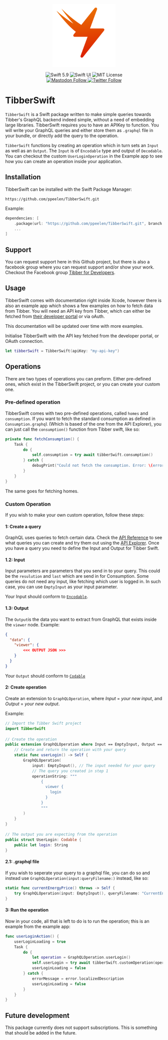 <p align="center">
    <img src ="Sources/TibberSwift/TibberSwift.docc/Resources/documentation/icon@2x.png" alt="TibberSwift Logo" title="TibberSwift" height=200 />
</p>

<p align="center">
    <img src="https://img.shields.io/badge/swift-5.9-orange.svg" alt="Swift 5.9" />
    <img src="https://img.shields.io/badge/platform-SwiftUI-blue.svg" alt="Swift UI" title="Swift UI" />
    <img src="https://img.shields.io/github/license/ppeelen/TibberSwift" alt="MIT License" />
<!--    <img src="https://img.shields.io/github/v/release/ppeelen/TibberSwift" alt="Latest release" /> -->
    <br/>
    <a href="https://mastodon.nu/@ppeelen" target="_blank">
        <img alt="Mastodon Follow" src="https://img.shields.io/mastodon/follow/109416415024329828?domain=https%3A%2F%2Fmastodon.nu&style=social&label=Mastodon%3A%20%40peelen" />
    </a>
    <a href="https://twitter.com/ppeelen" target="_blank">
        <img alt="Twitter Follow" src="https://img.shields.io/twitter/follow/swiftislandnl?label=PPeelen" alt="Twitter: @ppeelen" title="Twitter: @ppeelen" />
    </a>
</p>

# TibberSwift

`TibberSwift` is a Swift package written to make simple queries towards Tibber's GraphQL backend indeed simple, without a need of embedding large libraries. 
TibberSwift requires you to have an APIKey to function. You will write your GraphQL queries and either store them as `.graphql` file in your bundle, or directly 
add the query to the operation.

``TibberSwift`` functions by creating an operation which in turn sets an `Input` as well as an `Output`. The `Input` is of `Encodable` type and output of 
`Decodable`. You can checkout the custom `UserLoginOperation` in the Example app to see how you can create an operation inside your application.

## Installation

TibberSwift can be installed with the Swift Package Manager:

```
https://github.com/ppeelen/TibberSwift.git
```

Example:
```swift
dependencies: [
    .package(url: "https://github.com/ppeelen/TibberSwift.git", branch: "main"),
    ...
]
```

## Support
You can request support here in this Github project, but there is also a facebook group where you can request support and/or show your work. Checkout the Facebook group [Tibber for Developers](https://www.facebook.com/groups/559997709570123/).

## Usage

TibberSwift comes with documentation right inside Xcode, however there is also an example app which shows a few examples on how to fetch data from Tibber.
You will need an API key from Tibber, which can either be fetched from [their developer portal](https://developer.tibber.com/settings/access-token) or via oAuth.

This documentation will be updated over time with more examples.

Initialise TibberSwift with the API key fetched from the developer portal, or OAuth connection.
```swift
let tibberSwift = TibberSwift(apiKey: "my-api-key")
```

## Operations
There are two types of operations you can preform. Either pre-defined ones, which exist in the TibberSwift project, or you can create your custom one.

### Pre-defined operation
TibberSwift comes with two pre-defined operations, called `homes` and `consumption`. If you want to fetch the standard consumption as defined in `Consumption.graphql` (Which is based of the one from the API Explorer), you can just call the `consumption()` function from Tibber swift, like so:
```swift
private func fetchConsumption() {
    Task {
        do {
            self.consumption = try await tibberSwift.consumption()
        } catch {
            debugPrint("Could not fetch the consumption. Error: \(error.localizedDescription)")
        }
    }
}
```
The same goes for fetching homes.

### Custom Operation
If you wish to make your own custom operation, follow these steps:

#### 1: Create a query
GraphQL uses queries to fetch certain data. Check the [API Reference](https://developer.tibber.com/docs/reference) to see what queries you can create and try them out using the [API Explorer](https://developer.tibber.com/explorer). Once you have a query you need to define the Input and Output for Tibber Swift.

#### 1.2: Input
Input parameters are parameters that you send in to your query. This could be the `resulution` and `last` which are send in for Consumption. Some queries do not need any input, like fetching which user is logged in. In such case, you can use `EmptyInput` as your input parameter.

Your Input should conform to [`Encodable`](https://developer.apple.com/documentation/swift/encodable).

#### 1.3: Output
The `Output`is the data you want to extract from GraphQL that exists inside the `viewer` node. Example:
```json
{
  "data": {
    "viewer": {
        <<< OUTPUT JSON >>>
    }
  }
}
```
Your `Output` should conform to [`Codable`](https://developer.apple.com/documentation/swift/codable)

#### 2: Create operation
Create an extension to `GraphQLOperation`, where *Input* = *your new input*, and *Output* = *your new output*.

Example:
```swift
// Import the Tibber Swift project
import TibberSwift

// Create the operation
public extension GraphQLOperation where Input == EmptyInput, Output == UserLogin {
    // Create and return the operation with your query
    static func userLogin() -> Self {
        GraphQLOperation(
            input: EmptyInput(), // The input needed for your query
            // The query you created in step 1
            operationString: """
                {
                  viewer {
                    login
                  }
                }
                """
        )
    }
}

// The output you are expecting from the operation
public struct UserLogin: Codable {
    public let login: String
}
```

#### 2.1: .graphql file
If you wish to seperate your query to a graphql file, you can do so and instead use `GraphQLOperation(input:queryFilename:)` instead, like so:
```swift
static func currentEnergyPrice() throws -> Self {
    try GraphQLOperation(input: EmptyInput(), queryFilename: "CurrentEnergyPrice")
}
```

#### 3: Run the operation
Now in your code, all that is left to do is to run the operation; this is an example from the example app:
```swift
func userLoginAction() {
    userLoginLoading = true
    Task {
        do {
            let operation = GraphQLOperation.userLogin()
            self.userLogin = try await tibberSwift.customOperation(operation)
            userLoginLoading = false
        } catch {
            errorMessage = error.localizedDescription
            userLoginLoading = false
        }
    }
}
```

## Future development
This package currently does not support subscriptions. This is something that should be added in the future.